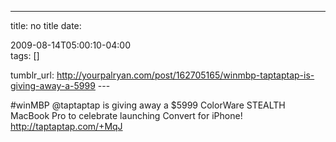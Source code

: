 ---
title: no title
date:

 2009-08-14T05:00:10-04:00  
tags:  []

tumblr_url:
http://yourpalryan.com/post/162705165/winmbp-taptaptap-is-giving-away-a-5999
\-\--

\#winMBP \@taptaptap is giving away a \$5999 ColorWare STEALTH MacBook
Pro to celebrate launching Convert for iPhone!
<http://taptaptap.com/+MqJ>
